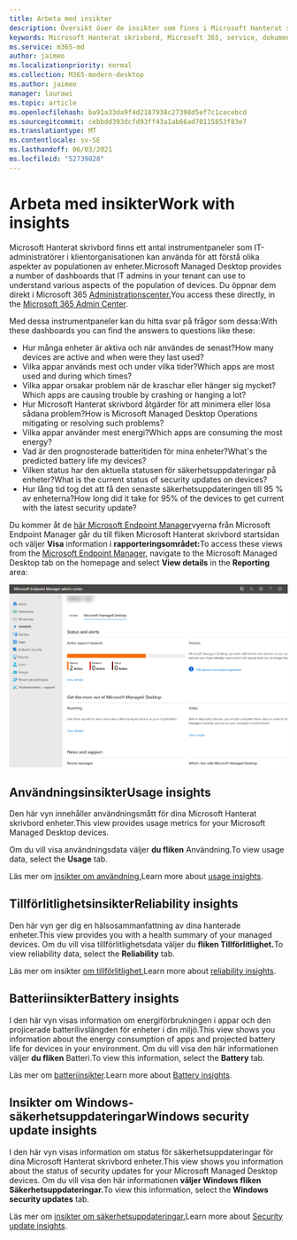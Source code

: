 ```yaml
---
title: Arbeta med insikter
description: Översikt över de insikter som finns i Microsoft Hanterat skrivbord
keywords: Microsoft Hanterat skrivbord, Microsoft 365, service, dokumentation
ms.service: m365-md
author: jaimeo
ms.localizationpriority: normal
ms.collection: M365-modern-desktop
ms.author: jaimeo
manager: laurawi
ms.topic: article
ms.openlocfilehash: ba91a33da9f4d2187938c27398d5ef7c1cacebcd
ms.sourcegitcommit: cebbdd393dcfd93ff43a1ab66ad70115853f83e7
ms.translationtype: MT
ms.contentlocale: sv-SE
ms.lasthandoff: 06/03/2021
ms.locfileid: "52739828"
---
```

# <a name="work-with-insights"></a><span data-ttu-id="c81fa-104">Arbeta med insikter</span><span class="sxs-lookup"><span data-stu-id="c81fa-104">Work with insights</span></span>

<span data-ttu-id="c81fa-105">Microsoft Hanterat skrivbord finns ett antal instrumentpaneler som IT-administratörer i klientorganisationen kan använda för att förstå olika aspekter av populationen av enheter.</span><span class="sxs-lookup"><span data-stu-id="c81fa-105">Microsoft Managed Desktop provides a number of dashboards that IT admins in your tenant can use to understand various aspects of the population of devices.</span></span> <span data-ttu-id="c81fa-106">Du öppnar dem direkt i Microsoft 365 [Administrationscenter.](https://admin.microsoft.com/adminportal/home?previewoff=false#/microsoftmanageddesktop)</span><span class="sxs-lookup"><span data-stu-id="c81fa-106">You access these directly, in the [Microsoft 365 Admin Center](https://admin.microsoft.com/adminportal/home?previewoff=false#/microsoftmanageddesktop).</span></span>

<span data-ttu-id="c81fa-107">Med dessa instrumentpaneler kan du hitta svar på frågor som dessa:</span><span class="sxs-lookup"><span data-stu-id="c81fa-107">With these dashboards you can find the answers to questions like these:</span></span>

- <span data-ttu-id="c81fa-108">Hur många enheter är aktiva och när användes de senast?</span><span class="sxs-lookup"><span data-stu-id="c81fa-108">How many devices are active and when were they last used?</span></span>
- <span data-ttu-id="c81fa-109">Vilka appar används mest och under vilka tider?</span><span class="sxs-lookup"><span data-stu-id="c81fa-109">Which apps are most used and during which times?</span></span>
- <span data-ttu-id="c81fa-110">Vilka appar orsakar problem när de kraschar eller hänger sig mycket?</span><span class="sxs-lookup"><span data-stu-id="c81fa-110">Which apps are causing trouble by crashing or hanging a lot?</span></span>
- <span data-ttu-id="c81fa-111">Hur Microsoft Hanterat skrivbord åtgärder för att minimera eller lösa sådana problem?</span><span class="sxs-lookup"><span data-stu-id="c81fa-111">How is Microsoft Managed Desktop Operations mitigating or resolving such problems?</span></span>
- <span data-ttu-id="c81fa-112">Vilka appar använder mest energi?</span><span class="sxs-lookup"><span data-stu-id="c81fa-112">Which apps are consuming the most energy?</span></span>
- <span data-ttu-id="c81fa-113">Vad är den prognosterade batteritiden för mina enheter?</span><span class="sxs-lookup"><span data-stu-id="c81fa-113">What's the predicted battery life my devices?</span></span>
- <span data-ttu-id="c81fa-114">Vilken status har den aktuella statusen för säkerhetsuppdateringar på enheter?</span><span class="sxs-lookup"><span data-stu-id="c81fa-114">What is the current status of security updates on devices?</span></span>
- <span data-ttu-id="c81fa-115">Hur lång tid tog det att få den senaste säkerhetsuppdateringen till 95 % av enheterna?</span><span class="sxs-lookup"><span data-stu-id="c81fa-115">How long did it take for 95% of the devices to get current with the latest security update?</span></span>


<span data-ttu-id="c81fa-116">Du kommer åt de [här Microsoft Endpoint Manager](https://endpoint.microsoft.com/)vyerna från Microsoft Endpoint Manager går du till fliken Microsoft Hanterat skrivbord startsidan och väljer **Visa** information i **rapporteringsområdet:**</span><span class="sxs-lookup"><span data-stu-id="c81fa-116">To access these views from the [Microsoft Endpoint Manager](https://endpoint.microsoft.com/), navigate to the Microsoft Managed Desktop tab on the homepage and select **View details** in the **Reporting** area:</span></span>


![Administrationscenters huvudsida med området Rapportering i det nedre vänstra hörnet och länken Visa information](../../media/insights-main.png)


## <a name="usage-insights"></a><span data-ttu-id="c81fa-118">Användningsinsikter</span><span class="sxs-lookup"><span data-stu-id="c81fa-118">Usage insights</span></span>
<span data-ttu-id="c81fa-119">Den här vyn innehåller användningsmått för dina Microsoft Hanterat skrivbord enheter.</span><span class="sxs-lookup"><span data-stu-id="c81fa-119">This view provides usage metrics for your Microsoft Managed Desktop devices.</span></span> 

<span data-ttu-id="c81fa-120">Om du vill visa användningsdata väljer **du fliken** Användning.</span><span class="sxs-lookup"><span data-stu-id="c81fa-120">To view usage data, select the **Usage** tab.</span></span>

<span data-ttu-id="c81fa-121">Läs mer om [insikter om användning.](usage-insights.md)</span><span class="sxs-lookup"><span data-stu-id="c81fa-121">Learn more about [usage insights](usage-insights.md).</span></span>

## <a name="reliability-insights"></a><span data-ttu-id="c81fa-122">Tillförlitlighetsinsikter</span><span class="sxs-lookup"><span data-stu-id="c81fa-122">Reliability insights</span></span>
<span data-ttu-id="c81fa-123">Den här vyn ger dig en hälsosammanfattning av dina hanterade enheter.</span><span class="sxs-lookup"><span data-stu-id="c81fa-123">This view provides you with a health summary of your managed devices.</span></span> <span data-ttu-id="c81fa-124">Om du vill visa tillförlitlighetsdata väljer du **fliken Tillförlitlighet.**</span><span class="sxs-lookup"><span data-stu-id="c81fa-124">To view reliability data, select the **Reliability** tab.</span></span>

<span data-ttu-id="c81fa-125">Läs mer om insikter [om tillförlitlighet.](reliability-insights.md)</span><span class="sxs-lookup"><span data-stu-id="c81fa-125">Learn more about [reliability insights](reliability-insights.md).</span></span>

## <a name="battery-insights"></a><span data-ttu-id="c81fa-126">Batteriinsikter</span><span class="sxs-lookup"><span data-stu-id="c81fa-126">Battery insights</span></span>
<span data-ttu-id="c81fa-127">I den här vyn visas information om energiförbrukningen i appar och den projicerade batterilivslängden för enheter i din miljö.</span><span class="sxs-lookup"><span data-stu-id="c81fa-127">This view shows you information about the energy consumption of apps and projected battery life for devices in your environment.</span></span> <span data-ttu-id="c81fa-128">Om du vill visa den här informationen väljer **du fliken** Batteri.</span><span class="sxs-lookup"><span data-stu-id="c81fa-128">To view this information, select the **Battery** tab.</span></span>

<span data-ttu-id="c81fa-129">Läs mer om [batteriinsikter](battery-insights.md).</span><span class="sxs-lookup"><span data-stu-id="c81fa-129">Learn more about [Battery insights](battery-insights.md).</span></span>

## <a name="windows-security-update-insights"></a><span data-ttu-id="c81fa-130">Insikter om Windows-säkerhetsuppdateringar</span><span class="sxs-lookup"><span data-stu-id="c81fa-130">Windows security update insights</span></span>
<span data-ttu-id="c81fa-131">I den här vyn visas information om status för säkerhetsuppdateringar för dina Microsoft Hanterat skrivbord enheter.</span><span class="sxs-lookup"><span data-stu-id="c81fa-131">This view shows you information about the status of security updates for your Microsoft Managed Desktop devices.</span></span> <span data-ttu-id="c81fa-132">Om du vill visa den här informationen **väljer Windows fliken Säkerhetsuppdateringar.**</span><span class="sxs-lookup"><span data-stu-id="c81fa-132">To view this information, select the **Windows security updates** tab.</span></span>

<span data-ttu-id="c81fa-133">Läs mer om [insikter om säkerhetsuppdateringar.](security-update-insights.md)</span><span class="sxs-lookup"><span data-stu-id="c81fa-133">Learn more about [Security update insights](security-update-insights.md).</span></span>
